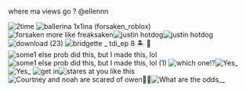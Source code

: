 where ma views go ? @ellennn

![2time](https://github.com/user-attachments/assets/ddba02b1-d33c-4bce-8b5e-d7247249dd32)
![ballerina 1x1ina (forsaken_roblox)](https://github.com/user-attachments/assets/58c561bd-4a7d-4398-aef8-e8ec19fa30f5)
![forsaken more like freaksaken](https://github.com/user-attachments/assets/04802b5f-b5af-49b0-852a-273584c1660d)![justin hotdog](https://github.com/user-attachments/assets/4fa06f74-be18-4032-b752-c850c9157760)![justin hotdog](https://github.com/user-attachments/assets/4fa06f74-be18-4032-b752-c850c9157760)![download (23)](https://github.com/user-attachments/assets/6ac25685-6990-4fa0-96ee-1690ad0ab28c)
![bridgette _ tdi_ep 8 🏝️ 🎥](https://github.com/user-attachments/assets/1c077319-554f-4417-ba81-c4fb32172db4)![some1 else prob did this, but I made this, lol](https://github.com/user-attachments/assets/593d7078-1fb6-43d5-9e08-e442cbceb583)
![some1 else prob did this, but I made this, lol (1)](https://github.com/user-attachments/assets/ec0fc3cb-2583-45a0-94ac-0212dc4df122)
![which one⁉️](https://github.com/user-attachments/assets/f2ccab56-8e26-43d3-a88e-64f3c5e75f40)![Yes_](https://github.com/user-attachments/assets/ab704406-dc00-4ae9-aa40-7aa948e967be)![Yes_](https://github.com/user-attachments/assets/ab704406-dc00-4ae9-aa40-7aa948e967be)
![get in](https://github.com/user-attachments/assets/0b9acb4b-3f15-4f03-bb53-3223e9f55595)![_stares at you like this_](https://github.com/user-attachments/assets/817cf60b-816d-4944-b67a-1fc89ffdf44e)
![Courtney and noah are scared of owen🙁😔](https://github.com/user-attachments/assets/251abf21-89b7-4b12-aaa1-62dc1e131d42)![What are the odds__](https://github.com/user-attachments/assets/5f3f1096-28f9-479c-aac9-b5c304af011e)




